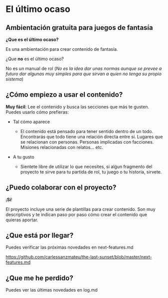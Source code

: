 # El último ocaso
## Ambientación gratuita para juegos de fantasía

**¿Que es el último ocaso?**

Es una ambientación para crear contenido de fantasía.

¿Que **no** es el último ocaso?

No es un manual de rol (*No es la idea dar unas normas aunque se prevee a futuro dar algunas muy simples para que sirvan a quien no tenga su propio sistema*)

## ¿Cómo empiezo a usar el contenido?

**Muy fácil**: Lee el contenido y busca las secciones que más te gusten. Puedes usarlo cómo prefieras:

* Tal cómo aparece
  * El contenido está pensado para tener sentido dentro de un todo. Encontrarás que todo tiene una relación directa entre sí. Lugares que se relacionan con personas. Personas implicadas con facciones. Misiones relacionadas con relatos... etc.

* A tu gusto
  * Sientete libre de utilizar lo que necesites, si alǵun fragmento del proyecto te sirve para tu partida de rol, tu juego o tu historia, sirvete.

## ¿Puedo colaborar con el proyecto?

¡**Sí**!

El proyecto incluye una serie de plantillas para crear contenido. Son muy descriptivos y te indican paso por paso cómo crear el contenido que quieras aportar.

## ¿Que está por llegar?

Puedes verificar las próximas novedades en next-features.md

https://github.com/carlessanzmateu/the-last-sunset/blob/master/next-features.md

## ¿Que me he perdido?

Puedes ver las últimas novedades en log.md